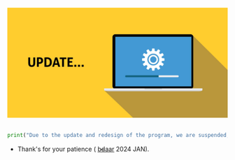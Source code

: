 ![img](https://github.com/bdaar/SHIELD/blob/main/UI-UX%2Fupdate.png)

```
```

```python
print("Due to the update and redesign of the program, we are suspended; \n The service of the previous versions has been reduced and will soon stop working, and from this date onwards it will be considered a demo or release version...")
```

+ Thank's for your patience ( [b̴d̴aar](https://github.com/bdaar) 2024 JAN).
